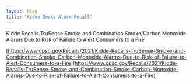 ```yaml
---
layout: blog
title: "Kidde Smoke Alarm Recall"
---
```


Kidde Recalls TruSense Smoke and Combination Smoke/Carbon Monoxide Alarms Due to Risk of Failure to Alert Consumers to a Fire

[https://www.cpsc.gov/Recalls/2021/Kidde-Recalls-TruSense-Smoke-and-Combination-Smoke-Carbon-Monoxide-Alarms-Due-to-Risk-of-Failure-to-Alert-Consumers-to-a-Fire](https://www.cpsc.gov/Recalls/2021/Kidde-Recalls-TruSense-Smoke-and-Combination-Smoke-Carbon-Monoxide-Alarms-Due-to-Risk-of-Failure-to-Alert-Consumers-to-a-Fire)
